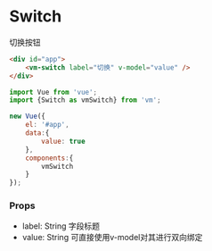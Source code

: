 Switch
=============
切换按钮

```html
<div id="app">
    <vm-switch label="切换" v-model="value" />
</div>
```

```js
import Vue from 'vue';
import {Switch as vmSwitch} from 'vm';

new Vue({
    el: '#app',
    data:{
        value: true
    },
    components:{
        vmSwitch    
    }
});
```


### Props

* label: String 字段标题
* value: String 可直接使用v-model对其进行双向绑定
